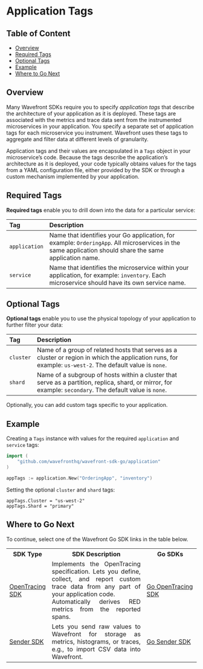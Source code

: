 # Application Tags

## Table of Content

* [Overview](#Overview)
* [Required Tags](#Required-Tags)
* [Optional Tags](#Optional-Tags)
* [Example](#Example)
* [Where to Go Next](#Where-to-Go-Next)

## Overview

Many Wavefront SDKs require you to specify _application tags_ that describe the architecture of your application as it is deployed. These tags are associated with the metrics and trace data sent from the instrumented microservices in your application. You specify a separate set of application tags for each microservice you instrument. Wavefront uses these tags to aggregate and filter data at different levels of granularity.

Application tags and their values are encapsulated in a `Tags` object in your microservice’s code. Because the tags describe the application’s architecture as it is deployed, your code typically obtains values for the tags from a YAML configuration file, either provided by the SDK or through a custom mechanism implemented by your application.

## Required Tags
**Required tags** enable you to drill down into the data for a particular service:

| Tag    | Description    |
| :------------- | :------------- |
| `application`|  Name that identifies your Go application, for example: `OrderingApp`. All microservices in the same application should share the same application name.  |
|   `service` | Name that identifies the microservice within your application, for example: `inventory`. Each microservice should have its own service name.   |

## Optional Tags
**Optional tags** enable you to use the physical topology of your application to further filter your data:

| Tag    | Description    |
| :------------- | :------------- |
|  `cluster` |  Name of a group of related hosts that serves as a cluster or region in which the application runs, for example: `us-west-2`. The default value is `none`. |
|  `shard` |  Name of a subgroup of hosts within a cluster that serve as a partition, replica, shard, or mirror, for example: `secondary`. The default value is `none`. |


Optionally, you can add custom tags specific to your application.

## Example

Creating a `Tags` instance with values for the required `application` and `service` tags:
```go
import (
    "github.com/wavefronthq/wavefront-sdk-go/application"
)

appTags := application.New("OrderingApp", "inventory")
```

Setting the optional `cluster` and `shard` tags:
```
appTags.Cluster = "us-west-2"
appTags.Shard = "primary"
```

## Where to Go Next

To continue, select one of the Wavefront Go SDK links in the table below.

<table id="SDKlevels" style="width: 100%">
<tr>
  <th width="10%">SDK Type</th>
  <th width="60%">SDK Description</th>
  <th width="30%">Go SDKs</th>
</tr>

<tr>
  <td><a href="https://docs.wavefront.com/wavefront_sdks.html#sdks-that-instrument-frameworks">OpenTracing SDK</a></td>
  <td align="justify">Implements the OpenTracing specification. Lets you define, collect, and report custom trace data from any part of your application code. <br>Automatically derives RED metrics from the reported spans. </td> 
  <td>
    <a href ="https://github.com/wavefrontHQ/wavefront-opentracing-sdk-go">Go OpenTracing SDK</a>  
  </td>
</tr>

<tr>
  <td><a href="https://docs.wavefront.com/wavefront_sdks.html#sdks-for-sending-raw-data-to-wavefront">Sender SDK</a></td>
  <td align="justify">Lets you send raw values to Wavefront for storage as metrics, histograms, or traces, e.g., to import CSV data into Wavefront. 
  </td>
  <td>
      <a href ="https://github.com/wavefrontHQ/wavefront-sdk-java">Go Sender SDK</a>
  </td>
</tr>

</tbody>
</table> 
